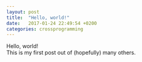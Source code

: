 ```yaml
---
layout: post
title:  "Hello, world!"
date:   2017-01-24 22:49:54 +0200
categories: crossprogramming
---
```

Hello, world!  
This is my first post out of (hopefully) many others.
